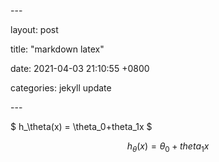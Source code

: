 \---

layout: post

title: "markdown latex"

date:  2021-04-03 21:10:55 +0800

categories: jekyll update

\---



$ h_\theta(x) = \theta_0+theta_1x $


$$
h_\theta(x) = \theta_0+theta_1x
$$
